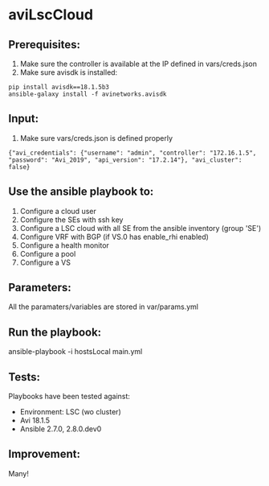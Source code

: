 # aviLscCloud
## Prerequisites:
1. Make sure the controller is available at the IP defined in vars/creds.json
2. Make sure avisdk is installed:
```
pip install avisdk==18.1.5b3
ansible-galaxy install -f avinetworks.avisdk
```

## Input:
1. Make sure vars/creds.json is defined properly
```
{"avi_credentials": {"username": "admin", "controller": "172.16.1.5", "password": "Avi_2019", "api_version": "17.2.14"}, "avi_cluster": false}
```

## Use the ansible playbook to:
1. Configure a cloud user
2. Configure the SEs with ssh key
3. Configure a LSC cloud with all SE from the ansible inventory (group 'SE')
4. Configure VRF with BGP (if VS.0 has enable_rhi enabled)
5. Configure a health monitor
6. Configure a pool
7. Configure a VS

## Parameters:
All the paramaters/variables are stored in var/params.yml

## Run the playbook:
ansible-playbook -i hostsLocal main.yml

## Tests:
Playbooks have been tested against:
- Environment: LSC (wo cluster)
- Avi 18.1.5
- Ansible 2.7.0, 2.8.0.dev0

## Improvement:
Many!
